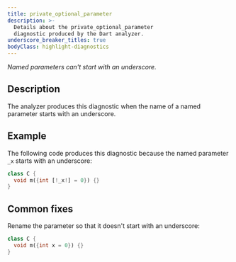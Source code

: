 ```yaml
---
title: private_optional_parameter
description: >-
  Details about the private_optional_parameter
  diagnostic produced by the Dart analyzer.
underscore_breaker_titles: true
bodyClass: highlight-diagnostics
---
```


_Named parameters can't start with an underscore._

## Description

The analyzer produces this diagnostic when the name of a named parameter
starts with an underscore.

## Example

The following code produces this diagnostic because the named parameter
`_x` starts with an underscore:

```dart
class C {
  void m({int [!_x!] = 0}) {}
}
```

## Common fixes

Rename the parameter so that it doesn't start with an underscore:

```dart
class C {
  void m({int x = 0}) {}
}
```

